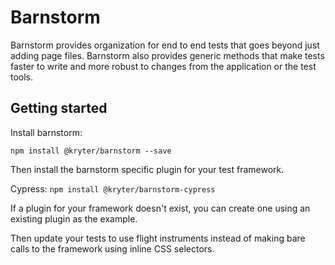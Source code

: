 # Barnstorm

Barnstorm provides organization for end to end tests that goes beyond just adding page files. Barnstorm also provides generic methods that make tests faster to write and more robust to changes from the application or the test tools.

## Getting started

Install barnstorm:

`npm install @kryter/barnstorm --save`

Then install the barnstorm specific plugin for your test framework.

Cypress:
`npm install @kryter/barnstorm-cypress`

If a plugin for your framework doesn't exist, you can create one using an existing plugin as the example.

Then update your tests to use flight instruments instead of making bare calls to the framework using inline CSS selectors.

